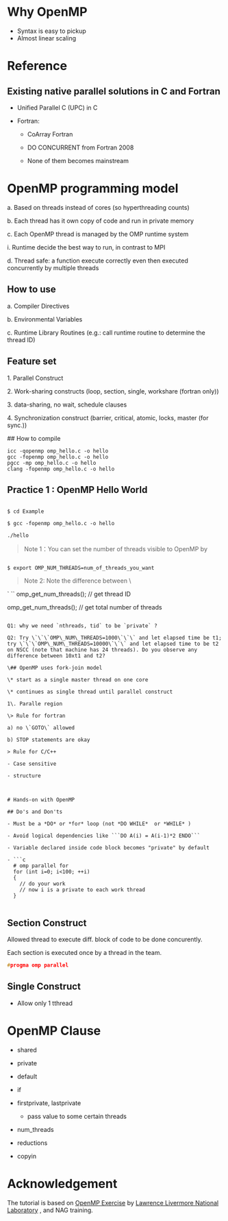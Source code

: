 # Why OpenMP

- Syntax is easy to pickup
- Almost linear scaling

# Reference

## Existing native parallel solutions in C and Fortran

- Unified Parallel C (UPC) in C

- Fortran:

  - CoArray Fortran

  - DO CONCURRENT from Fortran 2008

  - None of them becomes mainstream

# OpenMP programming model

a. Based on threads instead of cores (so hyperthreading counts)

b. Each thread has it own copy of code and run in private memory

c. Each OpenMP thread is managed by the OMP runtime system

i. Runtime decide the best way to run, in contrast to MPI

d. Thread safe: a function execute correctly even then executed concurrently by multiple threads

## How to use

a. Compiler Directives

b. Environmental Variables

c. Runtime Library Routines (e.g.: call runtime routine to determine the thread ID)

## Feature set

1\. Parallel Construct

2\. Work-sharing constructs (loop, section, single, workshare (fortran only))

3\. data-sharing, no wait, schedule clauses

4\. Synchronization construct (barrier, critical, atomic, locks, master (for sync.))

\## How to compile

```shell
icc -qopenmp omp_hello.c -o hello
gcc -fopenmp omp_hello.c -o hello
pgcc -mp omp_hello.c -o hello
clang -fopenmp omp_hello.c -o hello
```

## Practice 1 : OpenMP Hello World

```

$ cd Example

$ gcc -fopenmp omp_hello.c -o hello

./hello
```


> Note 1：You can set the number of threads visible to OpenMP by

```

$ export OMP_NUM_THREADS=num_of_threads_you_want

```

> Note 2: Note the difference between \

` ``
omp_get_num_threads(); // get thread ID

omp_get_num_threads(); // get total number of threads

```

Q1: why we need `nthreads, tid` to be `private` ?

Q2: Try \`\`\`OMP\_NUM\_THREADS=1000\`\`\` and let elapsed time be t1; try \`\`\`OMP\_NUM\_THREADS=10000\`\`\` and let elapsed time to be t2 on NSCC (note that machine has 24 threads). Do you observe any difference between 10xt1 and t2?

\## OpenMP uses fork-join model

\* start as a single master thread on one core

\* continues as single thread until parallel construct

1\. Paralle region

\> Rule for fortran

a) no \`GOTO\` allowed

b) STOP statements are okay

> Rule for C/C++

- Case sensitive

- structure



# Hands-on with OpenMP

## Do's and Don'ts

- Must be a *DO* or *for* loop (not *DO WHILE*  or *WHILE* )

- Avoid logical dependencies like ```DO A(i) = A(i-1)*2 ENDO```

- Variable declared inside code block becomes "private" by default 

- ```c
  # omp parallel for
  for (int i=0; i<100; ++i)
  {
    // do your work
    // now i is a private to each work thread
  }
  
  ```

## Section Construct

Allowed thread to execute diff. block of code to be done concurently.

Each section is executed once by a thread in the team.

```c
#progma omp parallel
```

## Single Construct

- Allow only 1 tthread



# OpenMP Clause

- shared

- private

- default

- if

- firstprivate, lastprivate

  - pass value to some certain threads

- num_threads

- reductions

- copyin

## 





# Acknowledgement

The tutorial is based on [OpenMP Exercise](https://computing.llnl.gov/tutorials/openMP/exercise.html) by [Lawrence Livermore National Laboratory](https://www.llnl.gov/) , and NAG training.
